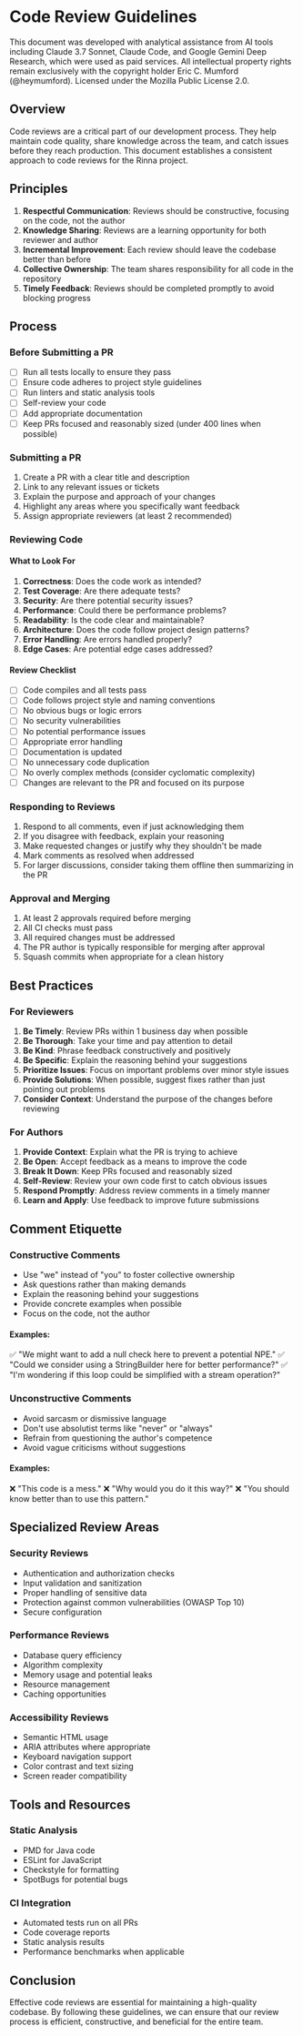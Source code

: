 # Code Review Guidelines

This document was developed with analytical assistance from AI tools including Claude 3.7 Sonnet, Claude Code, and Google Gemini Deep Research, which were used as paid services. All intellectual property rights remain exclusively with the copyright holder Eric C. Mumford (@heymumford). Licensed under the Mozilla Public License 2.0.

## Overview

Code reviews are a critical part of our development process. They help maintain code quality, share knowledge across the team, and catch issues before they reach production. This document establishes a consistent approach to code reviews for the Rinna project.

## Principles

1. **Respectful Communication**: Reviews should be constructive, focusing on the code, not the author
2. **Knowledge Sharing**: Reviews are a learning opportunity for both reviewer and author
3. **Incremental Improvement**: Each review should leave the codebase better than before
4. **Collective Ownership**: The team shares responsibility for all code in the repository
5. **Timely Feedback**: Reviews should be completed promptly to avoid blocking progress

## Process

### Before Submitting a PR

- [ ] Run all tests locally to ensure they pass
- [ ] Ensure code adheres to project style guidelines
- [ ] Run linters and static analysis tools
- [ ] Self-review your code
- [ ] Add appropriate documentation
- [ ] Keep PRs focused and reasonably sized (under 400 lines when possible)

### Submitting a PR

1. Create a PR with a clear title and description
2. Link to any relevant issues or tickets
3. Explain the purpose and approach of your changes
4. Highlight any areas where you specifically want feedback
5. Assign appropriate reviewers (at least 2 recommended)

### Reviewing Code

#### What to Look For

1. **Correctness**: Does the code work as intended?
2. **Test Coverage**: Are there adequate tests?
3. **Security**: Are there potential security issues?
4. **Performance**: Could there be performance problems?
5. **Readability**: Is the code clear and maintainable?
6. **Architecture**: Does the code follow project design patterns?
7. **Error Handling**: Are errors handled properly?
8. **Edge Cases**: Are potential edge cases addressed?

#### Review Checklist

- [ ] Code compiles and all tests pass
- [ ] Code follows project style and naming conventions
- [ ] No obvious bugs or logic errors
- [ ] No security vulnerabilities
- [ ] No potential performance issues
- [ ] Appropriate error handling
- [ ] Documentation is updated
- [ ] No unnecessary code duplication
- [ ] No overly complex methods (consider cyclomatic complexity)
- [ ] Changes are relevant to the PR and focused on its purpose

### Responding to Reviews

1. Respond to all comments, even if just acknowledging them
2. If you disagree with feedback, explain your reasoning
3. Make requested changes or justify why they shouldn't be made
4. Mark comments as resolved when addressed
5. For larger discussions, consider taking them offline then summarizing in the PR

### Approval and Merging

1. At least 2 approvals required before merging
2. All CI checks must pass
3. All required changes must be addressed
4. The PR author is typically responsible for merging after approval
5. Squash commits when appropriate for a clean history

## Best Practices

### For Reviewers

1. **Be Timely**: Review PRs within 1 business day when possible
2. **Be Thorough**: Take your time and pay attention to detail
3. **Be Kind**: Phrase feedback constructively and positively
4. **Be Specific**: Explain the reasoning behind your suggestions
5. **Prioritize Issues**: Focus on important problems over minor style issues
6. **Provide Solutions**: When possible, suggest fixes rather than just pointing out problems
7. **Consider Context**: Understand the purpose of the changes before reviewing

### For Authors

1. **Provide Context**: Explain what the PR is trying to achieve
2. **Be Open**: Accept feedback as a means to improve the code
3. **Break It Down**: Keep PRs focused and reasonably sized
4. **Self-Review**: Review your own code first to catch obvious issues
5. **Respond Promptly**: Address review comments in a timely manner
6. **Learn and Apply**: Use feedback to improve future submissions

## Comment Etiquette

### Constructive Comments

- Use "we" instead of "you" to foster collective ownership
- Ask questions rather than making demands
- Explain the reasoning behind your suggestions
- Provide concrete examples when possible
- Focus on the code, not the author

#### Examples:

✅ "We might want to add a null check here to prevent a potential NPE."
✅ "Could we consider using a StringBuilder here for better performance?"
✅ "I'm wondering if this loop could be simplified with a stream operation?"

### Unconstructive Comments

- Avoid sarcasm or dismissive language
- Don't use absolutist terms like "never" or "always"
- Refrain from questioning the author's competence
- Avoid vague criticisms without suggestions

#### Examples:

❌ "This code is a mess."
❌ "Why would you do it this way?"
❌ "You should know better than to use this pattern."

## Specialized Review Areas

### Security Reviews

- Authentication and authorization checks
- Input validation and sanitization
- Proper handling of sensitive data
- Protection against common vulnerabilities (OWASP Top 10)
- Secure configuration

### Performance Reviews

- Database query efficiency
- Algorithm complexity
- Memory usage and potential leaks
- Resource management
- Caching opportunities

### Accessibility Reviews

- Semantic HTML usage
- ARIA attributes where appropriate
- Keyboard navigation support
- Color contrast and text sizing
- Screen reader compatibility

## Tools and Resources

### Static Analysis

- PMD for Java code
- ESLint for JavaScript
- Checkstyle for formatting
- SpotBugs for potential bugs

### CI Integration

- Automated tests run on all PRs
- Code coverage reports
- Static analysis results
- Performance benchmarks when applicable

## Conclusion

Effective code reviews are essential for maintaining a high-quality codebase. By following these guidelines, we can ensure that our review process is efficient, constructive, and beneficial for the entire team.